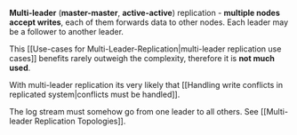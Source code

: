 **Multi-leader** (**master-master**, **active-active**) replication - **multiple nodes accept writes**, each of them forwards data to other nodes. Each leader may be a follower to another leader.

This [[Use-cases for Multi-Leader-Replication|multi-leader replication use cases]] benefits rarely outweigh the complexity, therefore it is **not much used**.

With multi-leader replication its very likely that [[Handling write conflicts in replicated system|conflicts must be handled]].

The log stream must somehow go from one leader to all others. See [[Multi-leader Replication Topologies]].

